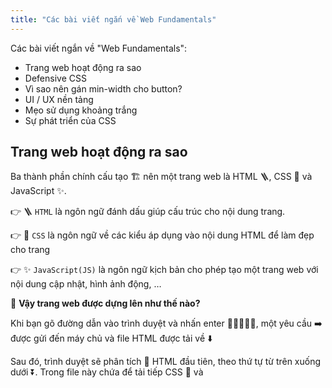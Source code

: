 ```yaml
---
title: "Các bài viết ngắn về Web Fundamentals"
---
```


Các bài viết ngắn về "Web Fundamentals":
- Trang web hoạt động ra sao
- Defensive CSS
- Vì sao nên gán min-width cho button?
- UI / UX nền tảng
- Mẹo sử dụng khoảng trắng
- Sự phát triển của CSS

## Trang web hoạt động ra sao
Ba thành phần chính cấu tạo 🏗 nên một trang web là HTML 🪜, CSS 🌈 và JavaScript ✨.

👉 🪜 `HTML` là ngôn ngữ đánh dấu giúp cấu trúc cho nội dung trang.

👉 🌈 `CSS` là ngôn ngữ về các kiểu áp dụng vào nội dung HTML để làm đẹp cho trang

👉 ✨ `JavaScript(JS)` là ngôn ngữ kịch bản cho phép tạo một trang web với nội dung cập nhật, hình ảnh động, …


🧐 **Vậy trang web được dựng lên như thế nào?**

Khi bạn gõ đường dẫn vào trình duyệt và nhấn enter 👩‍💻🧑🏻‍💻, một yêu cầu ➡️ được gửi đến máy chủ và file HTML được tải về ⬇️

Sau đó, trình duyệt sẽ phân tích 🧐 HTML đầu tiên, theo thứ tự từ trên xuống dưới ⏬. Trong file này chứa <link> để tải tiếp CSS 🌈 và <script> để tải tiếp tệp JavaScript ✨

Trong khi phân tích HTML, trình duyệt tạo cây DOM, tạo cấu trúc CSSOM với nội dung CSS đồng thời cũng biên dịch và thực thi JavaScript 🏗

Quá trình này diễn ra đồng thời 🤖, trang web được vẽ lên màn hình 🖼 và bạn thấy trang web được hiển thị 🧑🏻‍💻

Thật thú vị phải không 🤩 Ngoài ra thì cũng có nhiều cách để tải và thực thi code JavaScript sao cho trang web hiển thị lên nhanh nhất, mời bạn ghé đọc thêm ở [bài viết trên blog này][chien-luoc-tai-thuc-thi-code-javascript].

[chien-luoc-tai-thuc-thi-code-javascript]: {{ "" | relative_url }}{% post_url js/2022-04-17-chien-luoc-tai-thuc-thi-code-javascript %}

## Defensive CSS
Khi viết code HTML/CSS cho một trang web, sẽ có những tình huống không mong đợi xảy ra, ví dụ như: đoạn chữ dài quá kích thước của khung làm chữ tràn ra ngoài, hay kích thước ảnh thay đổi ngẫu nhiên, hay hình nền bị lặp lại khi kích thước hình ảnh nhỏ

Những tình huống như trên đôi khi bản thiết kế không có sẵn, thường sẽ dựa trên kinh nghiệm của Front Developer xử lý, hoặc cho đến khi gặp lỗi(bug) thì phải sửa.

Để chủ động trong những tình huống này, giới thiệu đến bạn một trang chuyên viết về Defensive CSS.

Vậy vì sao Defensive CSS? Hay vì sao viết HTML/CSS cần phải chuẩn bị trước(phòng thủ) có những tình huống như trên có thể xảy ra?

Vì:

– Nội dung trong bản thiết kế có thể thay đổi, tức là nội dung có thể tràn(break) layout

– Hình ảnh có thể có các tỉ lệ khác nhau

– Sử dụng các CSS như flex, grid một cách hiệu quả có thể giảm bug/break layout

– Bản thiết kể chỉ mang tính chất định hướng thiết kế, dữ liệu thật có thể thay đổi, cần học cách viết layout sao cho có thể dễ bảo trì(maintain) và extend(mở rộng)

– Trong đây có nhiều tips như là Flexbox Wrapping, Image Distortion, Long Content, …

Mời bạn vào đọc và xem ví dụ ở [đây](https://defensivecss.dev/tips).

## Vì sao nên gán min-width cho button?
Một vấn đề phổ biến khi tạo một nút bấm (button) là để chiều rộng của nút tùy vào nội dung của nút (text content) cộng với khoảng cách hai bên (padding).

Một vài lý do cho vấn đề này:

– Nút bấm có nội dung hiển thị thay đổi trên UI tuỳ loại ngôn ngữ là rất phổ biến. Ví dụ nút Done trong tiếng Anh hiển thị qua tiếng Việt có thể là Đã Xong, và trong tiếng Arabic thì là تمthì khi đó button Done trong tiếng Anh có độ rộng là 72px thì sẽ có độ rộng 95px trong tiếng Việt và 43px trong tiếng Ả Rập.

– Việc hai nút bấm đứng cạnh nhau có cùng chiều rộng như Done và Cancel cũng thường xảy ra

– Hoặc nội dung nút bấm ở phiên bản đầu là Done nhưng qua phiên bản sau đổi thành Finished cũng làm cho kích thước của nút bấm thay đổi theo

Vì thế, việc gán cho nút thuộc tính `min-width` sẽ giúp hạn chế những vấn đề ở trên. Nút `Done`

sẽ được gán `min-width` là 95px và sẽ hiển thị tốt cho cả ngôn ngữ là tiếng Việt hay tiếng Ả Rập.

```css
.button {
  min-width: 95px;
}
```
[Link ref](https://defensivecss.dev/tip/button-min-width/)

## CSS range
Tính năng mới của CSS giúp viết media queries dễ dàng hơn

Ví dụ bạn có đoạn code sau:
```css
body {
    background: green;
}

@media (min-width: 300px) and (max-width: 640px) {
    body {
        background: red;
    }
}
```
Đoạn code này sẽ chuyển đổi màu nền từ xanh lá sang đỏ khi màn hình có chiều rộng từ 300px đến 640px

Cú pháp CSS mới sẽ giúp bạn viết đoạn media queries này dễ hiểu hơn với range selected
300px <= width <= 640px

```css
@media (300px <= width <= 640px) {
    body {
        background: red;
    }
}
```
hoặc có thể nhanh chóng thay đổi chỉ nhỏ hơn 640px “width <= 640px” hay chỉ lớn hơn 300px “300px <= width”

Ngoài ra bạn cũng có thể sử dụng “or” để nối các điều kiện của media queries.
Ví dụ: width nhỏ hơn 300px hoặc màn hình ở chiều ngang

`@media (width <= 300px) or (oriented: landscape) {}`

Bạn ghé đọc chi tiết ở [bài này](https://css-tricks.com/the-new-css-media-query-range-syntax/) nha

## UI / UX nền tảng

Nếu bạn nghĩ làm web developer chỉ cần biết code, ai đưa gì làm nấy thì đó mà mindset chưa đúng.

Việc dev học về thiết kế UI/UX như là một nền tảng cơ bản để làm web developer. giúp bạn: 

- hiểu về người dùng hơn, sản phẩm hơn
- hỗ trợ bộ phần thiết kế, nghiên cứu hành vi người dùng
- lựa chọn các kỹ thuật phù hợp hơn
- hoàn thành công việc tốt hơn
- dễ dàng hơn trong việc tự thiết kế sản phẩm riêng của mình

Vì thế, mình muốn giới thiệu đến bạn một khóa học về UI/UX với các nội dung:

- UI/UX là gì ?
- Tìm hiểu về “Stages of development" để hiểu về quy trình phát triển phần mềm
- Tìm hiểu về UI - “Graphic Design”, bao gồm:
    - Tìm hiểu về màu sắc
        - Tâm lý học màu sắc
        - Lý thuyết về màu sắc
        - Bánh xe màu và bảng màu
        - Màu nóng, màu lạnh
    - Tìm hiểu về fonts
    - Tìm hiểu về Icons
- Tìm hiểu về UX - trải nghiệm của người dùng, bao gồm:
    - Nguyên tắc lấy người dùng làm trung tâm
    - Hành trình của khách hàng
    - Mô hình phễu bán hàng

Bạn có thể tìm hiểu các nội dung trên qua video sau

<iframe width="640" height="360" src="https://www.youtube.com/watch?v=uL2ZB7XXIgg" frameborder="0" allowfullscreen></iframe>

## Mẹo sử dụng khoảng trắng

Một số mẹo sử dụng khoảng trắng hợp lý cho các tiêu đề và chữ trên trang web

– Giảm khoảng trắng bên dưới tiêu đề và tăng khoảng trắng bên trên tiêu đề Điều này sẽ giúp tiêu đề to hơn và nổi bật hơn, đồng thời giúp người đọc dễ đọc nội dung bên dưới hơn vì nó gần hơn

– Thêm khoảng trắng giữa các đề mục và các đường link nên rõ ràng thể hiện có thể click được

– Kiểm tra font tải có đúng không và chính tả của nội dung

– Giảm lineheight giữa các dòng ngắn

– Hạn chế sử dụng xuống dòng vì sẽ gây khó đọc

– Sử dụng font custom sẽ làm trang web có dấu ấn riêng, nhưng lưu ý kiểm tra font có load được không nhé.

Bạn có thể ghé [link](https://pimpmytype.com/hugo-md/) để xem kết quả trước và sau những thay đổi này nhé ^^

[choi-cung-js]: {{ "" | relative_url }}{% post_url js/2022-10-18-choi-cung-javascript %}
[dieu-gi-xay-ra-khi-chay-chuong-trinh-js]: {{ "" | relative_url }}{% post_url js/2022-08-30-dieu-gi-xay-ra-khi-chay-mot-chuong-trinh-javascript %}

## Sự phát triển của CSS
Sự phát triển của CSS theo hướng có thể mở rộng trong dự án

CSS là một trong ba trụ cột của website (HTML, CSS, JS). Khi nhắc đến CSS hẳn bạn sẽ nghĩ bạn này quá đơn giản đúng không ^^ Tuy nhiên, viết CSS trong dự án lớn để có thể dễ dàng mở rộng và hiệu quả là điều không hề dễ dàng.

Bài viết sau giới thiệu đến bạn về CSS và quá trình phát triển của bạn ấy:

Trước khi CSS ra đời, style được viết luôn vào code HTML. Khi CSS ra đời, tách code CSS ra riêng. Và nổi tiếng với trang CSS Garden, nơi chỉ với cùng cấu trúc html nhưng xây dựng được các thiết kế khác nhau

CSS có global namespaces, theo cascade rules và selector specificity – tức code CSS được truy cập trong toàn bộ trang web, với luật tính điểm để quyết định có ghi đè nhau không (cascade) và chọn các phần tử với selector.

Bên cạnh đó, việc đặt tên class, ghi đè với `!important`, code thừa trong dự án lớn (vì không dám xoá sợ ảnh hưởng các tính năng đang hoạt động) ngày càng phổ biến. CSS lại không có lỗi (silent error).

Tất cả những đều này làm CSS rất dễ để bắt đầu nhưng là nhanh chóng lộn xộn và khó kiểm soát.

Việc quản lý CSS ra đời với các khái niệm về “CSS Architectures” như SMASS, BEM, ITCSS, Cube CSS, SASS, LESS, …

Tiếp đó, việc phát triển của các trang web SPAs và component-driven development dẫn đến nhiều hướng tiếp cận mới với CSS như là inline styles, CSS in JS
Làm sóng đầu tiên của CSS in JS với styled-component, Emotion
Làn sóng thứ hai của CSS in JS với việc complie CSS giúp giảm thời gian chạy trên trình duyệt của người dùng. CSS biên dịch qua Atomic CSS, các thư việc như Vanilla extract, Linaria, Compiled.

Cùng lúc đó, song song với sự phát triển của CSS in JS, một hướng mới quản lý CSS với Atomic CSS ra đời với việc style các cấp thấp hơn cả blockers, objects, tập trung vào single-purpose atoms với các thư viện như ACSS, Tachyons, WindiCSS, và nổi nhất hiện nay là Tailwind.

Thật thú vị đúng không! Bạn ghé đọc thêm ở [bài này](https://frontendmastery.com/posts/the-evolution-of-scalable-css/) nhé ^

